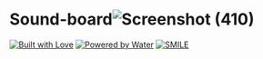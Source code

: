 # Sound-board![Screenshot (410)](https://user-images.githubusercontent.com/87578584/167395014-df0d6d46-7458-4951-96d9-68daa5a3e176.png)
[![Built with Love](https://forthebadge.com/images/badges/built-with-love.svg)](https://github.com/markandey007) [![Powered by Water](https://forthebadge.com/images/badges/powered-by-water.svg)](https://github.com/markandey007) [![SMILE](https://forthebadge.com/images/badges/makes-people-smile.svg)](https://github.com/markandey007)
